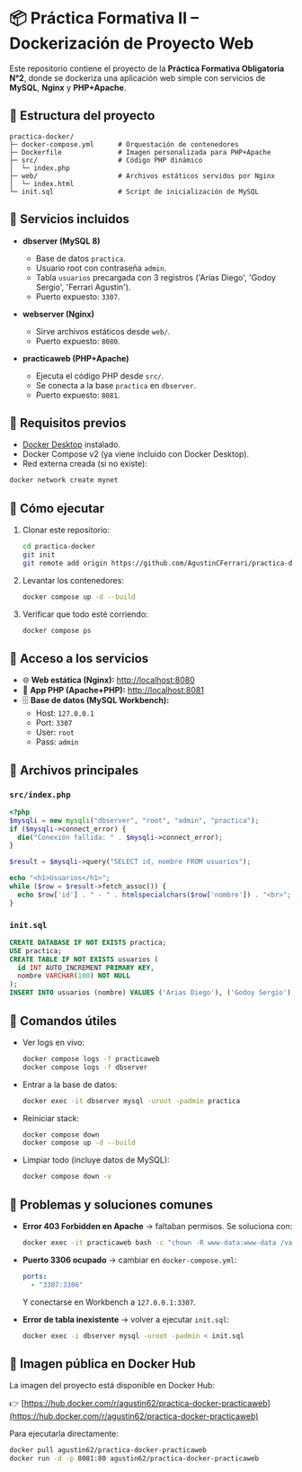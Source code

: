 # 📦 Práctica Formativa II – Dockerización de Proyecto Web

Este repositorio contiene el proyecto de la **Práctica Formativa Obligatoria N°2**, donde se dockeriza una aplicación web simple con servicios de **MySQL**, **Nginx** y **PHP+Apache**.  

## 🔹 Estructura del proyecto

```
practica-docker/
├─ docker-compose.yml      # Orquestación de contenedores
├─ Dockerfile              # Imagen personalizada para PHP+Apache
├─ src/                    # Código PHP dinámico
│  └─ index.php
├─ web/                    # Archivos estáticos servidos por Nginx
│  └─ index.html
└─ init.sql                # Script de inicialización de MySQL
```

## 🔹 Servicios incluidos

- **dbserver (MySQL 8)**  
  - Base de datos `practica`.  
  - Usuario root con contraseña `admin`.  
  - Tabla `usuarios` precargada con 3 registros ('Arias Diego', 'Godoy Sergio', 'Ferrari Agustin').  
  - Puerto expuesto: `3307`.

- **webserver (Nginx)**  
  - Sirve archivos estáticos desde `web/`.  
  - Puerto expuesto: `8080`.

- **practicaweb (PHP+Apache)**  
  - Ejecuta el código PHP desde `src/`.  
  - Se conecta a la base `practica` en `dbserver`.  
  - Puerto expuesto: `8081`.

## 🔹 Requisitos previos

- [Docker Desktop](https://www.docker.com/products/docker-desktop/) instalado.  
- Docker Compose v2 (ya viene incluido con Docker Desktop).  
- Red externa creada (si no existe):  

```bash
docker network create mynet
```

## 🔹 Cómo ejecutar

1. Clonar este repositorio:
   ```bash
   cd practica-docker
   git init
   git remote add origin https://github.com/AgustinCFerrari/practica-docker.git
   
   ```

2. Levantar los contenedores:
   ```bash
   docker compose up -d --build
   ```

3. Verificar que todo esté corriendo:
   ```bash
   docker compose ps
   ```

## 🔹 Acceso a los servicios

- 🌐 **Web estática (Nginx):** [http://localhost:8080](http://localhost:8080)  
- 🐘 **App PHP (Apache+PHP):** [http://localhost:8081](http://localhost:8081)  
- 🗄️ **Base de datos (MySQL Workbench):**  
  - Host: `127.0.0.1`  
  - Port: `3307`  
  - User: `root`  
  - Pass: `admin`  

## 🔹 Archivos principales

### `src/index.php`
```php
<?php
$mysqli = new mysqli("dbserver", "root", "admin", "practica");
if ($mysqli->connect_error) {
  die("Conexión fallida: " . $mysqli->connect_error);
}

$result = $mysqli->query("SELECT id, nombre FROM usuarios");

echo "<h1>Usuarios</h1>";
while ($row = $result->fetch_assoc()) {
  echo $row['id'] . " - " . htmlspecialchars($row['nombre']) . "<br>";
}
```

### `init.sql`
```sql
CREATE DATABASE IF NOT EXISTS practica;
USE practica;
CREATE TABLE IF NOT EXISTS usuarios (
  id INT AUTO_INCREMENT PRIMARY KEY,
  nombre VARCHAR(100) NOT NULL
);
INSERT INTO usuarios (nombre) VALUES ('Arias Diego'), ('Godoy Sergio'), ('Ferrari Agustin');
```

## 🔹 Comandos útiles

- Ver logs en vivo:
  ```bash
  docker compose logs -f practicaweb
  docker compose logs -f dbserver
  ```

- Entrar a la base de datos:
  ```bash
  docker exec -it dbserver mysql -uroot -padmin practica
  ```

- Reiniciar stack:
  ```bash
  docker compose down
  docker compose up -d --build
  ```

- Limpiar todo (incluye datos de MySQL):
  ```bash
  docker compose down -v
  ```

## 🔹 Problemas y soluciones comunes

- **Error 403 Forbidden en Apache** → faltaban permisos. Se soluciona con:
  ```bash
  docker exec -it practicaweb bash -c "chown -R www-data:www-data /var/www/html && chmod -R a+rX /var/www/html"
  ```
- **Puerto 3306 ocupado** → cambiar en `docker-compose.yml`:
  ```yaml
  ports:
    - "3307:3306"
  ```
  Y conectarse en Workbench a `127.0.0.1:3307`.

- **Error de tabla inexistente** → volver a ejecutar `init.sql`:
  ```bash
  docker exec -i dbserver mysql -uroot -padmin < init.sql
  ```

## 🔹 Imagen pública en Docker Hub

La imagen del proyecto está disponible en Docker Hub:

👉 [https://hub.docker.com/r/agustin62/practica-docker-practicaweb](https://hub.docker.com/r/agustin62/practica-docker-practicaweb)

Para ejecutarla directamente:

```bash
docker pull agustin62/practica-docker-practicaweb
docker run -d -p 8081:80 agustin62/practica-docker-practicaweb


